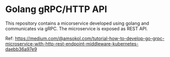 # Golang gRPC/HTTP API

This repository contains a micorservice developed using golang and communicates via gRPC. The microservice is exposed as REST API. 

Ref: https://medium.com/@amsokol.com/tutorial-how-to-develop-go-grpc-microservice-with-http-rest-endpoint-middleware-kubernetes-daebb36a97e9